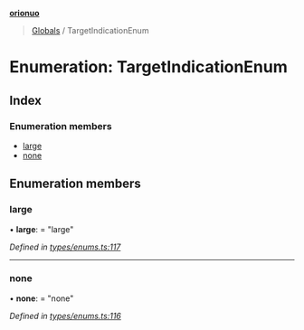 **[orionuo](../README.md)**

> [Globals](../globals.md) / TargetIndicationEnum

# Enumeration: TargetIndicationEnum

## Index

### Enumeration members

* [large](targetindicationenum.md#large)
* [none](targetindicationenum.md#none)

## Enumeration members

### large

•  **large**:  = "large"

*Defined in [types/enums.ts:117](https://github.com/msviha/orionuo/blob/5f19aed/src/types/enums.ts#L117)*

___

### none

•  **none**:  = "none"

*Defined in [types/enums.ts:116](https://github.com/msviha/orionuo/blob/5f19aed/src/types/enums.ts#L116)*
